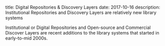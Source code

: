 title: Digital Repositories & Discovery Layers
date: 2017-10-16
description: Institutional Repositories and Discovery Layers are relatively new library systems

Institutional or Digital Repositories and Open-source and Commercial Discover Layers 
are recent additions to the library systems that started in early-to-mid 2000s.
